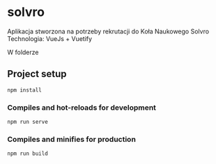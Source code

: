 # solvro
Aplikacja stworzona na potrzeby rekrutacji do Koła Naukowego Solvro
Technologia: VueJs + Vuetify

W folderze 

## Project setup
```
npm install
```

### Compiles and hot-reloads for development
```
npm run serve
```

### Compiles and minifies for production
```
npm run build
```


